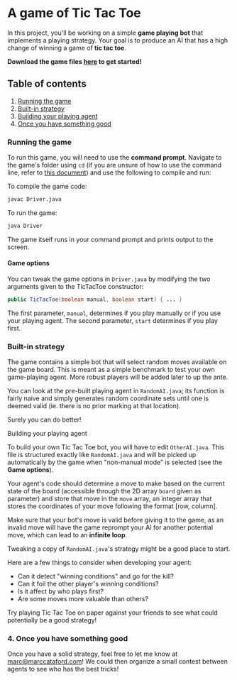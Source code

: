# A game of Tic Tac Toe

In this project, you'll be working on a simple __game playing bot__ that implements a playing strategy. Your goal is to produce an AI that has a high change of winning a game of __tic tac toe__.

__Download the game files [here](https://github.com/mcataford/Learning/blob/master/IntroToJava/Projects/TicTacToe/TicTacToe.zip) to get started!__

## Table of contents

1. [Running the game](#exec)
2. [Built-in strategy](#builtin_strat)
3. [Building your playing agent](#your_strat)
4. [Once you have something good](#smth_good)

<a id="exec"></a>
### Running the game

To run this game, you will need to use the __command prompt__. Navigate to the game's folder using `cd` (if you are unsure of how to use the command line, refer to [this document]()) and use the following to compile and run:

To compile the game code:

```bash
javac Driver.java
```

To run the game:

```bash
java Driver
```

The game itself runs in your command prompt and prints output to the screen.

#### Game options

You can tweak the game options in `Driver.java` by modifying the two arguments given to the TicTacToe constructor:

```java
public TicTacToe(boolean manual, boolean start) { ... }
```

The first parameter, `manual`, determines if you play manually or if you use your playing agent.
The second parameter, `start` determines if you play first.

<a id="builtin_strat"></a>
### Built-in strategy

The game contains a simple bot that will select random moves available on the game board. This is meant as a simple benchmark to test your own game-playing agent. More robust players will be added later to up the ante.

You can look at the pre-built playing agent in `RandomAI.java`; its function is fairly naive and simply generates random coordinate sets until one is deemed valid (ie. there is no prior marking at that location).

Surely you can do better!

<a id="your_strat"></a>
Building your playing agent

To build your own Tic Tac Toe bot, you will have to edit `OtherAI.java`. This file is structured exactly like `RandomAI.java` and will be picked up automatically by the game when "non-manual mode" is selected (see the __Game options__).

Your agent's code should determine a move to make based on the current state of the board (accessible through the 2D array `board` given as parameter) and store that move in the `move` array, an integer array that stores the coordinates of your move following the format [row, column].

Make sure that your bot's move is valid before giving it to the game, as an invalid move will have the game reprompt your AI for another potential move, which can lead to an __infinite loop__.

Tweaking a copy of `RandomAI.java`'s strategy might be a good place to start.

Here are a few things to consider when developing your agent:

- Can it detect "winning conditions" and go for the kill?
- Can it foil the other player's winning conditions?
- Is it affect by who plays first?
- Are some moves more valuable than others?

Try playing Tic Tac Toe on paper against your friends to see what could potentially be a good strategy!

<a id="smth_good"></a>
### 4. Once you have something good

Once you have a solid strategy, feel free to let me know at [marc@marccataford.com](mailto:marc@marccataford.com)! We could then organize a small contest between agents to see who has the best tricks!
